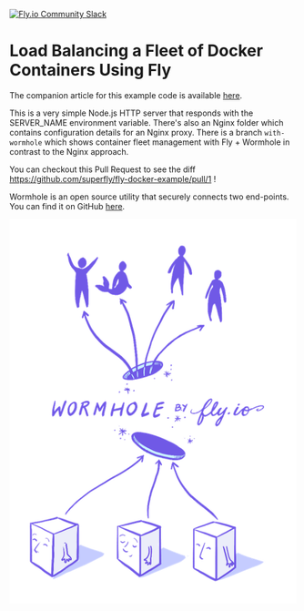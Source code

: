 [![Fly.io Community Slack](https://fly.io/slack/badge.svg)](https://fly.io/slack/)

# Load Balancing a Fleet of Docker Containers Using Fly

The companion article for this example code is available [here](https://fly.io/articles/load-balancing-a-fleet-of-docker-containers-using-fly).

This is a very simple Node.js HTTP server that responds with the SERVER_NAME environment variable. There's also an Nginx folder which contains configuration details for an Nginx proxy. There is a branch `with-wormhole` which shows container fleet management with Fly + Wormhole in contrast to the Nginx approach.

You can checkout this Pull Request to see the diff https://github.com/superfly/fly-docker-example/pull/1 !

Wormhole is an open source utility that securely connects two end-points. You can find it on GitHub [here](https://github.com/superfly/wormhole).

<p align="center">
  <img src="https://github.com/superfly/wormhole/raw/master/wormhole.png">
</p>
